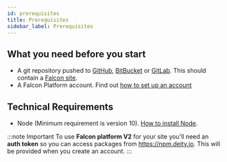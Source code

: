 ```yaml
---
id: prerequisites
title: Prerequisites
sidebar_label: Prerequisites
---
```


## What you need before you start

- A git repository pushed to <a href="https://github.com/" target="_blank" rel="noreferrer noopener">GitHub</a>, <a href="https://bitbucket.org/" target="_blank" rel="noreferrer noopener">BitBucket</a> or <a href="https://about.gitlab.com/" target="_blank" rel="noreferrer noopener">GitLab</a>.  This should contain a <a href="https://deity.io/falcon" target="_blank" rel="noreferrer noopener">Falcon site</a>.
- A Falcon Platform account. Find out [how to set up an account](account)

## Technical Requirements

- Node (Minimum requirement is version 10). <a href="https://nodejs.org/en/download/" target="_blank" rel="noreferrer noopener">How to install Node</a>.


:::note Important
To use **Falcon platform V2** for your site you'll need an **auth token** so you can access packages from <a href="https://npm.deity.io" target="_blank" rel="noreferrer noopener">https://npm.deity.io</a>. This will be provided when you create an account.
:::
